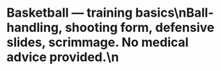 # Basketball — training basics\nBall-handling, shooting form, defensive slides, scrimmage. No medical advice provided.\n